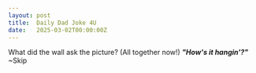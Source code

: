 ```yaml
---
layout: post
title:  Daily Dad Joke 4U
date:   2025-03-02T00:00:00Z
---
```

What did the wall ask the picture? (All together now!) ***"How's it hangin'?"*** ~Skip
